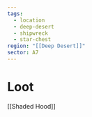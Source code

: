```yaml
---
tags:
  - location
  - deep-desert
  - shipwreck
  - star-chest
region: "[[Deep Desert]]"
sector: A7
---
```

# Loot
[[Shaded Hood]]
